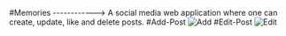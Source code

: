#Memories
------------> A social media web application where one can create, update, like and delete posts.
#Add-Post
![Add](https://github.com/user-attachments/assets/51e22472-8ea5-4c91-b217-48a49b83fe02)
#Edit-Post
![Edit](https://github.com/user-attachments/assets/d146a38d-9897-4e5f-8260-5e1674a30198)
